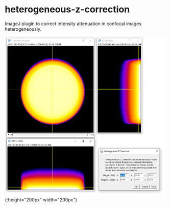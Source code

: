 # heterogeneous-z-correction
ImageJ plugin to correct intensity attenuation in confocal images heterogeneously.

![GUI](https://raw.githubusercontent.com/alexandrebastien/heterogeneous-z-correction/main/gui.png){:height="200px" width="200px"}

